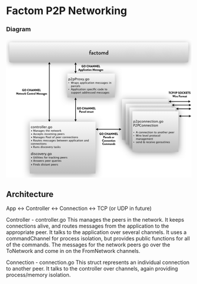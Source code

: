 
# Factom P2P Networking

### Diagram
![diagram.jpg](https://raw.githubusercontent.com/FactomProject/factomd/m2/p2p/diagram.jpg)

## Architecture

App <-> Controller <-> Connection <-> TCP (or UDP in future)

Controller - controller.go
This manages the peers in the network. It keeps connections alive, and routes messages 
from the application to the appropriate peer.  It talks to the application over several
channels. It uses a commandChannel for process isolation, but provides public functions
for all of the commands.  The messages for the network peers go over the ToNetwork and
come in on the FromNetwork channels.

Connection - connection.go
This struct represents an individual connection to another peer. It talks to the 
controller over channels, again providing process/memory isolation. 
